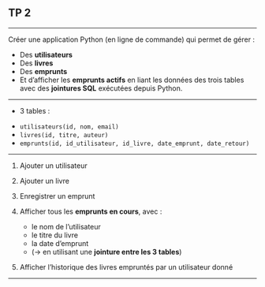 
## TP 2

---

Créer une application Python (en ligne de commande) qui permet de gérer :

* Des **utilisateurs**
* Des **livres**
* Des **emprunts**
* Et d’afficher les **emprunts actifs** en liant les données des trois tables avec des **jointures SQL** exécutées depuis Python.

---

- 3 tables :

* `utilisateurs(id, nom, email)`
* `livres(id, titre, auteur)`
* `emprunts(id, id_utilisateur, id_livre, date_emprunt, date_retour)`

---


1. Ajouter un utilisateur
2. Ajouter un livre
3. Enregistrer un emprunt
4. Afficher tous les **emprunts en cours**, avec :

   * le nom de l’utilisateur
   * le titre du livre
   * la date d’emprunt
   * (→ en utilisant une **jointure entre les 3 tables**)
5. Afficher l’historique des livres empruntés par un utilisateur donné

---

